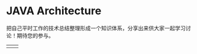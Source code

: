 # JAVA Architecture

把自己平时工作的技术总结整理形成一个知识体系，分享出来供大家一起学习讨论！期待您的参与。

|  |  |
| :--- | :--- |
|  |  |



